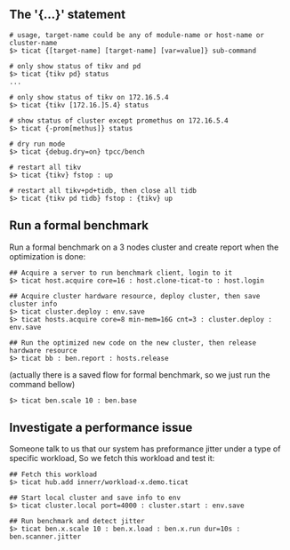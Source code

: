 ## The '{...}' statement
```
# usage, target-name could be any of module-name or host-name or cluster-name
$> ticat {[target-name] [target-name] [var=value]} sub-command

# only show status of tikv and pd
$> ticat {tikv pd} status
...

# only show status of tikv on 172.16.5.4
$> ticat {tikv [172.16.]5.4} status

# show status of cluster except promethus on 172.16.5.4
$> ticat {-prom[methus]} status

# dry run mode
$> ticat {debug.dry=on} tpcc/bench

# restart all tikv
$> ticat {tikv} fstop : up

# restart all tikv+pd+tidb, then close all tidb
$> ticat {tikv pd tidb} fstop : {tikv} up
```

## Run a formal benchmark
Run a formal benchmark on a 3 nodes cluster and create report when the optimization is done:
```
## Acquire a server to run benchmark client, login to it
$> ticat host.acquire core=16 : host.clone-ticat-to : host.login

## Acquire cluster hardware resource, deploy cluster, then save cluster info
$> ticat cluster.deploy : env.save
$> ticat hosts.acquire core=8 min-mem=16G cnt=3 : cluster.deploy : env.save

## Run the optimized new code on the new cluster, then release hardware resource
$> ticat bb : ben.report : hosts.release
```
(actually there is a saved flow for formal benchmark, so we just run the command bellow)
```
$> ticat ben.scale 10 : ben.base
```

## Investigate a performance issue
Someone talk to us that our system has preformance jitter under a type of specific workload,
So we fetch this workload and test it:
```
## Fetch this workload
$> ticat hub.add innerr/workload-x.demo.ticat

## Start local cluster and save info to env
$> ticat cluster.local port=4000 : cluster.start : env.save

## Run benchmark and detect jitter
$> ticat ben.x.scale 10 : ben.x.load : ben.x.run dur=10s : ben.scanner.jitter
```
